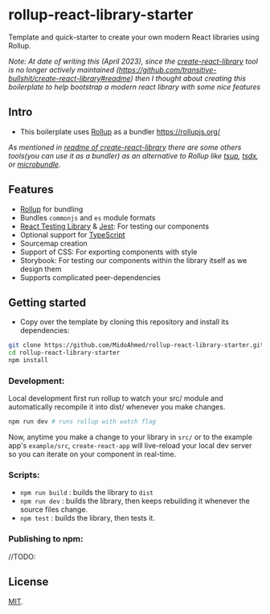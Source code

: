 # rollup-react-library-starter

Template and quick-starter to create your own modern React libraries using Rollup. 

*Note: At date of writing this (April 2023), since the [create-react-library](https://github.com/transitive-bullshit/create-react-library) tool is no longer actively maintained (https://github.com/transitive-bullshit/create-react-library#readme) then I thought about creating this boilerplate to help bootstrap a modern react library with some nice features*

## Intro
- This boilerplate uses [Rollup](https://rollupjs.org/) as a bundler https://rollupjs.org/

*As mentioned in [readme of create-react-library](https://github.com/transitive-bullshit/create-react-library#readme) there are some others tools(you can use it as a bundler) as an alternative to Rollup like [tsup](https://github.com/egoist/tsup), [tsdx](https://github.com/jaredpalmer/tsdx), or [microbundle](https://github.com/developit/microbundle).*

## Features
- [Rollup](https://rollupjs.org/) for bundling
- Bundles `commonjs` and `es` module formats
- [React Testing Library](https://testing-library.com/) & [Jest](https://facebook.github.io/jest/): For testing our components
- Optional support for [TypeScript](https://www.typescriptlang.org/)
- Sourcemap creation
- Support of CSS: For exporting components with style
- Storybook: For testing our components within the library itself as we design them
- Supports complicated peer-dependencies

## Getting started

- Copy over the template by cloning this repository and install its dependencies:

```bash
git clone https://github.com/MidoAhmed/rollup-react-library-starter.git
cd rollup-react-library-starter
npm install
```
### Development:

Local development first run rollup to watch your src/ module and automatically recompile it into dist/ whenever you make changes.

```bash
npm run dev # runs rollup with watch flag
```

Now, anytime you make a change to your library in `src/` or to the example app's `example/src`, `create-react-app` will live-reload your local dev server so you can iterate on your component in real-time.

### Scripts:
- `npm run build` : builds the library to `dist`
- `npm run dev`  : builds the library, then keeps rebuilding it whenever the source files change.
- `npm test` : builds the library, then tests it.

### Publishing to npm:
//TODO:

## License

[MIT](LICENSE).
